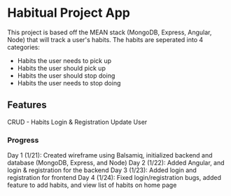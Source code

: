 # Habitual Project App

This project is based off the MEAN stack (MongoDB, Express, Angular, Node) that will track a user's habits.
The habits are seperated into 4 categories:

* Habits the user needs to pick up
* Habits the user should pick up
* Habits the user should stop doing
* Habits the user needs to stop doing


## Features
CRUD - Habits
Login & Registration
Update User


### Progress
Day 1 (1/21): Created wireframe using Balsamiq, initialized backend and database (MongoDB, Express, and Node)
Day 2 (1/22): Added Angular, and login & registration for the backend
Day 3 (1/23): Added login and registration for frontend
Day 4 (1/24): Fixed login/registration bugs, added feature to add habits, and view list of habits on home page
<!-- Day 5 (1/25): Cron Jobs and Finish habit front-end components
Day 6 (1/26): Components styling & FirebaseAuth -->